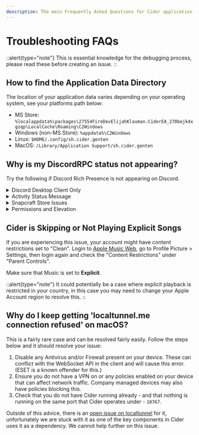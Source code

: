 ```yaml
---
description: The main Frequently Asked Questions for Cider application support.
---
```


# Troubleshooting FAQs

::alert{type="note"}
This is essential knowledge for the debugging process, please read these before creating an issue.
::

## How to find the Application Data Directory

The location of your application data varies depending on your operating system, see your platforms path below:
- MS Store: `%localappdata%\packages\27554FireDevElijahKlauman.CiderEA_270bejk4xgzqp\LocalCache\Roaming\C2Windows`
- Windows (non-MS Store): `%appdata%\C2Windows`
- Linux: `$HOME/.config/sh.cider.genten`
- MacOS: `/Library/Application Support/sh.cider.genten`


## Why is my DiscordRPC status not appearing?

Try the following if Discord Rich Presence is not appearing on Discord.

<details>

<summary>Discord Desktop Client Only</summary>

Ensure you only have the Discord desktop client, not the web client open. As Cider is not directly connected to Discord we cannot have your status showing when not connected to Cider directly through Discord's Rich Presence functionality.

</details>

<details>

<summary>Activity Status Message</summary>

Make sure that 'Display current activity as a status message' is enabled in your Activity Status category in the Discord settings. Cider will not appear as a game, so do not manually add it.

<img src="https://i.imgur.com/3znfOMh.png" alt="Discord Activity Status Message" data-size="original">

</details>

<details>

<summary>Snapcraft Store Issues</summary>

If you are using Discord from the Snap Store, you are advised to install from a different source (Discords Website or using another package manager). The Snap Store version of Discord is known to have issues with DiscordRPC.

</details>

<details>

<summary>Permissions and Elevation</summary>

Ensure that you are running Discord on a level that is below Cider. If Discord is being elevated, Cider will be unable to connect. Furthermore, **ensure that Discord is started first**. Cider has to connect to Discord and this is only done on Cider's launch. So make sure Discord is started before Cider.

</details>

## Cider is Skipping or Not Playing Explicit Songs

If you are experiencing this issue, your account might have content restrictions set to "Clean". Login to [Apple Music Web](https://beta.music.apple.com), go to Profile Picture > Settings, then login again and check the "Content Restrictions" under "Parent Controls". 

Make sure that Music is set to **Explicit**.

::alert{type="note"}
It could potentially be a case where explicit playback is restricted in your country, in this case you may need to change your Apple Account region to resolve this.
::

## Why do I keep getting 'localtunnel.me connection refused' on macOS?

This is a fairly rare case and can be resolved fairly easily. Follow the steps below and it should resolve your issue:
1. Disable any Antivirus and/or Firewall present on your device. These can conflict with the WebSocket API in the client and will cause this error. (ESET is a known offender for this.)
2. Ensure you do not have a VPN on or any policies enabled on your device that can affect network traffic. Company managed devices may also have policies blocking this.
3. Check that you do not have Cider running already - and that nothing is running on the same port that Cider operates under - `10767`.

Outside of this advice, there is an [open issue on localtunnel](https://github.com/localtunnel/localtunnel/issues/658) for it, unfortunately we are stuck with it as one of the key components in Cider uses it as a dependency. We cannot help further on this issue.